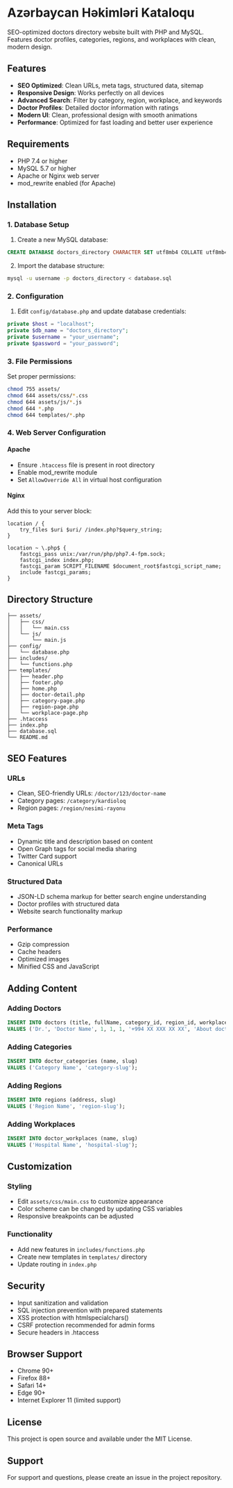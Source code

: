 # Azərbaycan Həkimləri Kataloqu

SEO-optimized doctors directory website built with PHP and MySQL. Features doctor profiles, categories, regions, and workplaces with clean, modern design.

## Features

- **SEO Optimized**: Clean URLs, meta tags, structured data, sitemap
- **Responsive Design**: Works perfectly on all devices
- **Advanced Search**: Filter by category, region, workplace, and keywords
- **Doctor Profiles**: Detailed doctor information with ratings
- **Modern UI**: Clean, professional design with smooth animations
- **Performance**: Optimized for fast loading and better user experience

## Requirements

- PHP 7.4 or higher
- MySQL 5.7 or higher
- Apache or Nginx web server
- mod_rewrite enabled (for Apache)

## Installation

### 1. Database Setup

1. Create a new MySQL database:
```sql
CREATE DATABASE doctors_directory CHARACTER SET utf8mb4 COLLATE utf8mb4_unicode_ci;
```

2. Import the database structure:
```bash
mysql -u username -p doctors_directory < database.sql
```

### 2. Configuration

1. Edit `config/database.php` and update database credentials:
```php
private $host = "localhost";
private $db_name = "doctors_directory";
private $username = "your_username";
private $password = "your_password";
```

### 3. File Permissions

Set proper permissions:
```bash
chmod 755 assets/
chmod 644 assets/css/*.css
chmod 644 assets/js/*.js
chmod 644 *.php
chmod 644 templates/*.php
```

### 4. Web Server Configuration

#### Apache
- Ensure `.htaccess` file is present in root directory
- Enable mod_rewrite module
- Set `AllowOverride All` in virtual host configuration

#### Nginx
Add this to your server block:
```nginx
location / {
    try_files $uri $uri/ /index.php?$query_string;
}

location ~ \.php$ {
    fastcgi_pass unix:/var/run/php/php7.4-fpm.sock;
    fastcgi_index index.php;
    fastcgi_param SCRIPT_FILENAME $document_root$fastcgi_script_name;
    include fastcgi_params;
}
```

## Directory Structure

```
├── assets/
│   ├── css/
│   │   └── main.css
│   └── js/
│       └── main.js
├── config/
│   └── database.php
├── includes/
│   └── functions.php
├── templates/
│   ├── header.php
│   ├── footer.php
│   ├── home.php
│   ├── doctor-detail.php
│   ├── category-page.php
│   ├── region-page.php
│   └── workplace-page.php
├── .htaccess
├── index.php
├── database.sql
└── README.md
```

## SEO Features

### URLs
- Clean, SEO-friendly URLs: `/doctor/123/doctor-name`
- Category pages: `/category/kardioloq`
- Region pages: `/region/nesimi-rayonu`

### Meta Tags
- Dynamic title and description based on content
- Open Graph tags for social media sharing
- Twitter Card support
- Canonical URLs

### Structured Data
- JSON-LD schema markup for better search engine understanding
- Doctor profiles with structured data
- Website search functionality markup

### Performance
- Gzip compression
- Cache headers
- Optimized images
- Minified CSS and JavaScript

## Adding Content

### Adding Doctors
```sql
INSERT INTO doctors (title, fullName, category_id, region_id, workplace_id, phone, haqqinda, tehsil, rating) 
VALUES ('Dr.', 'Doctor Name', 1, 1, 1, '+994 XX XXX XX XX', 'About doctor...', 'Education info...', 4.5);
```

### Adding Categories
```sql
INSERT INTO doctor_categories (name, slug) 
VALUES ('Category Name', 'category-slug');
```

### Adding Regions
```sql
INSERT INTO regions (address, slug) 
VALUES ('Region Name', 'region-slug');
```

### Adding Workplaces
```sql
INSERT INTO doctor_workplaces (name, slug) 
VALUES ('Hospital Name', 'hospital-slug');
```

## Customization

### Styling
- Edit `assets/css/main.css` to customize appearance
- Color scheme can be changed by updating CSS variables
- Responsive breakpoints can be adjusted

### Functionality
- Add new features in `includes/functions.php`
- Create new templates in `templates/` directory
- Update routing in `index.php`

## Security

- Input sanitization and validation
- SQL injection prevention with prepared statements
- XSS protection with htmlspecialchars()
- CSRF protection recommended for admin forms
- Secure headers in .htaccess

## Browser Support

- Chrome 90+
- Firefox 88+
- Safari 14+
- Edge 90+
- Internet Explorer 11 (limited support)

## License

This project is open source and available under the MIT License.

## Support

For support and questions, please create an issue in the project repository.